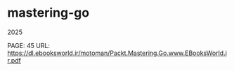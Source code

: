 # mastering-go
2025

PAGE: 45
URL: https://dl.ebooksworld.ir/motoman/Packt.Mastering.Go.www.EBooksWorld.ir.pdf
